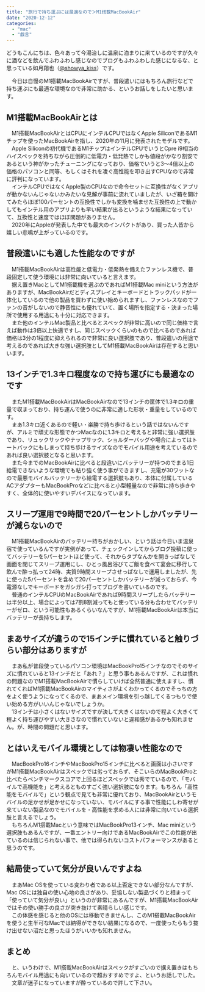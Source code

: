 ```yaml
---
title: "旅行で持ち運ぶには最適なので＞M1搭載MacBookAir"
date: "2020-12-12"
categories: 
  - "mac"
  - "戯言"
---
```


どうもこんにちは、色々あって今湯治しに温泉に泊まりに来ているのですが久々に酒などを飲んでふわふわし感じなのでブログもふわふわした感じになるな、と思っている如月翔也（[@showya\_kiss](http://twitter.com/showya_kiss)）です。  
  
　今日は自慢のM1搭載MacBookAirですが、普段遣いにはもちろん旅行などで持ち運ぶにも最適な環境なので非常に助かる、というお話しをしたいと思います。  

## M1搭載MacBookAirとは

　M1搭載MacBookAirとはCPUにインテルCPUではなくApple SiliconであるM1チップを使ったMacBookAirを指し、2020年の11月に発表されたモデルです。  
　Apple Siliconの初代機であるM1チップはインテルCPUでいうとCpre i9相当のハイスペックを持ちながら圧倒的に低電力・低発熱でしかも値段がかなり割安であるという神がかったチューニングになっており、価格でいうと3〜4倍以上の価格のパソコンと同等、もしくはそれを凌ぐ高性能を叩き出すCPUなので非常に評判になっています。  
　インテルCPUではなくApple製のCPUなので命令セットに互換性がなくアプリが動かないんじゃないかみたいな見解が事前に流れていましたが、いざ箱を開けてみたらほぼ100パーセントの互換性でしかも変換を噛ませた互換性の上で動かしてもインテル用のアプリよりも早い結果が出るというような結果になっていて、互換性と速度ではほぼ問題がありません。  
　2020年にAppleが発表した中でも最大のインパクトがあり、買った人皆から嬉しい悲鳴が上がっているのです。  

## 普段遣いにも適した性能なのですが

　M1搭載MacBookAirは高性能と低電力・低発熱を備えたファンレス機で、普段固定して使う環境には非常に向いていると言えます。  
　据え置きMacとしてM1搭載機を選ぶのであればM1搭載Mac miniという方法がありますが、MacBookAirだとディスプレイとキーボードとトラックパッドが一体化しているので他の製品を買わずに使い始められますし、ファンレスなのでファンの音がしないので静音性にも優れていて、置く場所を指定する・決まった場所で使用する用途にも十分に対応できます。  
　また他のインテルMac製品と比べるとスペックが非常に高いので同じ価格で言えば動作は3倍以上快適ですし、同じスペックくらいのもので比べるのであれば価格は3分の1程度に抑えられるので非常に良い選択肢であり、普段遣いの用途で考えるのであれば大きな強い選択肢としてM1搭載MacBookAirは存在すると思いいます。  

## 13インチで1.3キロ程度なので持ち運びにも最適なのです

　またM1搭載MacBookAirはMacBookAirなので13インチの筐体で1.3キロの重量で収まっており、持ち運んで使うのに非常に適した形状・重量をしているのです。  
　まあ1.3キロ近くあるので軽い・楽勝で持ち歩けるという話ではないんですが、アルミで頑丈な形態でかつMacなのに1.3キロと考えると非常に強い選択肢であり、リュックサックやナップサック、ショルダーバッグや場合によってはトートバックにもしまって持ち歩けるサイズなのでモバイル用途を考えているのであれば良い選択肢となると思います。  
　また今までのMacBookAirに比べると段違いにバッテリーが持つのでまる1日給電できないような環境でも粘り強く使う事ができますし、充電が30ワットなので最悪モバイルバッテリーから給電する選択肢もあり、本体に付属しているACアダプターもMacBookProなどに比べると小型軽量なので非常に持ち歩きやすく、全体的に使いやすいデバイスになっています。  

## スリープ運用で9時間で20パーセントしかバッテリーが減らないので

　M1搭載MacBookAirのバッテリー持ちがおかしい、という話は今日いま温泉宿で使っているんですが実例があって、チェックインしてからブログ投稿に使ってバッテリーを5パーセントほど使って、それからタブなんかを開きっぱなしで画面を閉じてスリープ運用にし、ひとっ風呂浴びてご飯を食べて宴会に移行して飲んで酔っ払って24時、実質9時間スリープさせっぱなしで運用しましたが、先に使った5パーセントを含めて20パーセントしかバッテリーが減っておらず、今電源なしでキーボードをガシガシ打ってブログを書いているのです。  
　普通のインテルCPUのMacBookAirであれば9時間スリープしたらバッテリーは半分以上、場合によっては7割8割減ってもと使っている分も合わせてバッテリーがゼロ、という可能性もあるくらいなんですが、M1搭載MacBookAirは本当にバッテリーが長持ちします。  

## まあサイズが違うので15インチに慣れていると触りづらい部分はありますが

　まあ私が普段使っているパソコン環境はMacBookPro15インチなのでそのサイズに慣れていると13インチだと「あれ？」と思う事もあるんですが、これは慣れの問題なのでM1搭載MacBookAirで慣らしていけば全然普通に使えますし、慣れてくればM1搭載MacBookAirのマイティさがよくわかってくるのでそっちの方をよく使うようになってくるので、まあメイン環境を引っ越してくるつもりで使い始める方がいいんじゃないでしょうか。  
　13インチは小さくはないサイズですが決して大きくはないので程よく大きくて程よく持ち運びやすい大きさなので慣れていないと違和感があるかも知れません。が、時間の問題だと思います。  

## とはいえモバイル環境としては物凄い性能なので

　MacBookPro16インチやMacBookPro15インチに比べると画面は小さいですがM1搭載MacBookAirはスペックでは劣っておらず、そこいらのMacBookProと比べたらベンチマークスコアで上回るほどスペックでは秀でているので、「モバイルで高機能を」と考えるとものすごく強い選択肢になります。もちろん「高性能をモバイルで」という観点で見ても非常に優れており、MacBookAirというモバイルの足かせが足かせになっていない、モバイルにする事で性能にしわ寄せが来ていない製品なのでモバイルを・高性能を求める人には非常に向いている選択肢と言えるでしょう。  
　もちろんM1搭載Macという意味ではMacBookPro13インチ、Mac miniという選択肢もあるんですが、一番エントリー向けであるMacBookAirでこの性能が出ているのは信じられない事で、他では得られないコストパフォーマンスがあると思うのです。  

## 結局使っていて気分が良いんですよね

　まあMac OSを使っている変わり者である以上否定できない部分なんですが、Mac OSには独自の使い心地の良さがあり、妥協しない製品づくりと相まって「使っていて気分が良い」というのが非常にあるんですが、M1搭載MacBookAirではその使い勝手の良さが突き抜けて素晴らしい感じです。  
　この体感を感じると他のOSには移動できませんし、このM1搭載MacBookAirを使うと生半可なMacでは納得ができない結果になるので、一度使ったらもう抜け出せない沼だと思ったほうがいいかも知れません。  

## まとめ

　と、いうわけで、M1搭載MacBookAirはスペックがすごいので据え置きはもちろんモバイル用途にも向いているので超おすすめですよ、というお話しでした。  
　文章が迷子になっていますが酔っているので許して下さい。
